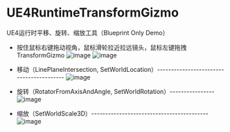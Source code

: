 # UE4RuntimeTransformGizmo
UE4运行时平移、旋转、缩放工具（Blueprint Only Demo）

* 按住鼠标右键拖动视角，鼠标滑轮拉近拉远镜头，鼠标左键拖拽TransformGizmo
![image](https://github.com/robinwood3d/UE4RuntimeTransformGizmo/blob/master/ImagePreview/GizmoViewportScale.gif)
![image](https://github.com/robinwood3d/UE4RuntimeTransformGizmo/blob/master/ImagePreview/Overview.gif)

* 移动（LinePlaneIntersection, SetWorldLocation）-----------------------------------------
![image](https://github.com/robinwood3d/UE4RuntimeTransformGizmo/blob/master/ImagePreview/Translation.gif)

* 旋转（RotatorFromAxisAndAngle, SetWorldRotation）----------------
![image](https://github.com/robinwood3d/UE4RuntimeTransformGizmo/blob/master/ImagePreview/Rotation.gif)

* 缩放（SetWorldScale3D）------------------------------------------
![image](https://github.com/robinwood3d/UE4RuntimeTransformGizmo/blob/master/ImagePreview/Scale.gif)


